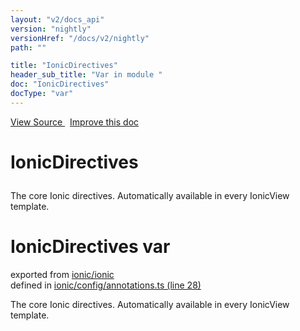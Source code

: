 ```yaml
---
layout: "v2/docs_api"
version: "nightly"
versionHref: "/docs/v2/nightly"
path: ""

title: "IonicDirectives"
header_sub_title: "Var in module "
doc: "IonicDirectives"
docType: "var"
---
```



<div class="improve-docs">
  <a href='http://github.com/driftyco/ionic2/tree/master/ionic/config/annotations.ts#L27'>
    View Source
  </a>
  &nbsp;
  <a href='http://github.com/driftyco/ionic2/edit/master/ionic/config/annotations.ts#L27'>
    Improve this doc
  </a>
</div>




<h1 class="api-title">

  IonicDirectives



</h1>





The core Ionic directives.  Automatically available in every IonicView
template.



<h1 class="class export">IonicDirectives <span class="type">var</span></h1>
<p class="module">exported from <a href='undefined'>ionic/ionic</a><br/>
defined in <a href="https://github.com/driftyco/ionic2/tree/master/ionic/config/annotations.ts#L28-L93">ionic/config/annotations.ts (line 28)</a>
</p>
<p><p>The core Ionic directives.  Automatically available in every IonicView
template.</p>
</p>

